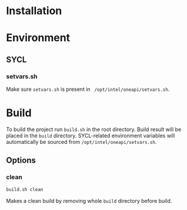 # Installation

# Environment

## SYCL

### setvars.sh
Make sure `setvars.sh` is present in ` /opt/intel/oneapi/setvars.sh`.

# Build
To build the project run `build.sh` in the root directory. Build result will be placed in the `build` directory. SYCL-related environment variables will automatically be sourced from `/opt/intel/oneapi/setvars.sh`.

## Options

### clean
```bash
build.sh clean
```
Makes a clean build by removing whole `build` directory before build.